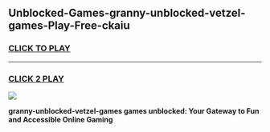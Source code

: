 
## Unblocked-Games-granny-unblocked-vetzel-games-Play-Free-ckaiu
<h3>
<a href="https://premium76.site?title=granny-unblocked-vetzel-games&ref=22A">CLICK TO PLAY</a></h3>
<hr>

<h3>
<a href="https://premium76.site?title=granny-unblocked-vetzel-games&ref=22A">CLICK 2 PLAY</a>
  
</h3>

<a href="https://premium76.site?title=granny-unblocked-vetzel-games&ref=22A"><img src="https://clearcache.store/games.png"></a>


**granny-unblocked-vetzel-games games unblocked: Your Gateway to Fun and Accessible Online Gaming**
